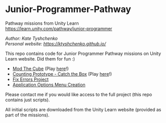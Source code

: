 # Junior-Programmer-Pathway
Pathway missions from Unity Learn  
https://learn.unity.com/pathway/junior-programmer

_Author: Kate Tyshchenko_  
_Personal website: https://ktyshchenko.github.io/_

This repo contains code for Junior Programmer Pathway missions on Unity Learn website.
Did them for fun :)

- [Mod The Cube](https://github.com/ktyshchenko/Junior-Programmer-Pathway/tree/main/ModTheCube) (Play [here](https://play.unity.com/mg/other/modthecube-junior-programmer-pathway-mission)!)
- [Counting Prototype - Catch the Box](https://github.com/ktyshchenko/Junior-Programmer-Pathway/tree/main/CountingPrototype) (Play [here](https://play.unity.com/mg/other/catch-the-box-junior-programmer-pathway-mission)!)
- [Fix Errors Project](https://github.com/ktyshchenko/Junior-Programmer-Pathway/tree/main/ErrorProject)
- [Application Options Menu Creation](https://github.com/ktyshchenko/Junior-Programmer-Pathway/tree/main/MenuProject)  

Please contact me if you would like access to the full project (this repo contains just scripts).

All initial scripts are downloaded from the Unity Learn website (provided as part of the missions).
